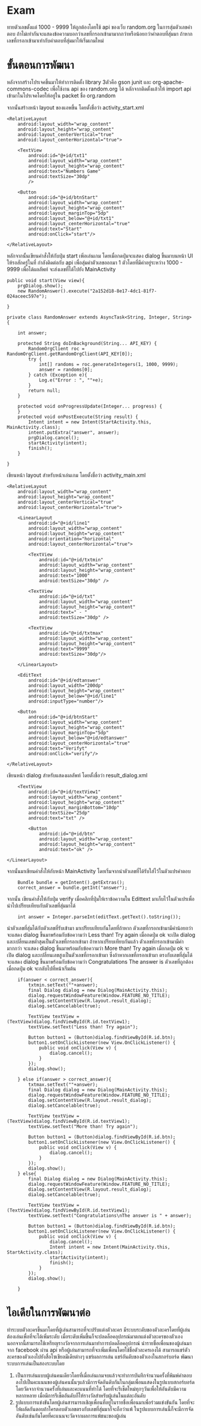 # Exam
ทายตัวเลขตั้งแต่ 1000 - 9999 ให้ถูกต้องโดยใช้ api ของเว็บ random.org ในการสุ่มตัวเลขคำตอบ
ถ้าไม่เท่ากันจะแสดงข้อความบอกว่าเลขที่กรอกเข้ามามากกว่าหรือน้อยกว่าคำตอบที่สุ่มมา
ถ้าหากเลขที่กรอกเข้ามาเท่ากับคำตอบที่สุ่มมาให้เริ่มเกมใหม่
# ขั้นตอนการพัฒนา
หลังจากสร้างโปรเจคขึ้นมาให้ทำการติดตั้ง library 3ตัวคือ gson junit และ org-apache-commons-codec เพื่อใช้งาน api ของ random.org ได้
หลักจากติดตั้งแล้วให้ import api เข้ามาในโปรเจคโดยให้อยู่ใน packet ชื่อ org.random <br>

จากนั้นสร้างหน้า layout ของแอพขึ้น โดยตั้งชื่อว่า activity_start.xml
 <?xml version="1.0" encoding="utf-8"?>
  <RelativeLayout
    xmlns:android="http://schemas.android.com/apk/res/android"
    xmlns:app="http://schemas.android.com/apk/res-auto"
    xmlns:tools="http://schemas.android.com/tools"
    android:layout_width="match_parent"
    android:layout_height="match_parent"
    tools:context="com.kbuabok.exam.MainActivity">

    <RelativeLayout
        android:layout_width="wrap_content"
        android:layout_height="wrap_content"
        android:layout_centerVertical="true"
        android:layout_centerHorizontal="true">

        <TextView
            android:id="@+id/txt1"
            android:layout_width="wrap_content"
            android:layout_height="wrap_content"
            android:text="Numbers Game"
            android:textSize="30dp"
            />

        <Button
            android:id="@+id/btnStart"
            android:layout_width="wrap_content"
            android:layout_height="wrap_content"
            android:layout_marginTop="5dp"
            android:layout_below="@+id/txt1"
            android:layout_centerHorizontal="true"
            android:text="Start"
            android:onClick="start"/>

    </RelativeLayout>

</RelativeLayout>

หลักจากนั้นเขียนคำสั่งให้กับปุ่ม start เพิ่อเล่นเกม โดยเมื่อกดปุ่มจะแสดง dialog ขึ้นมาบนหน้า UI ให้รอสักครู่ในที่ กำลังติดต่อกับ api เพื่อสุ่มค่าตัวเลขออกมา 1 ตัวโดยที่มีค่าอยู่ระหว่าง 1000 - 9999 เพื่อได้ผลลัพท์ จะส่งเลขที่ได้ไปยัง MainActivity
 

    public void start(View view){
        prgDialog.show();
        new RandomAnswer().execute("2a152d18-8e17-4dc1-81f7-024aceec597e");

    }

    private class RandomAnswer extends AsyncTask<String, Integer, String> {

        int answer;

        protected String doInBackground(String... API_KEY) {
            RandomOrgClient roc = RandomOrgClient.getRandomOrgClient(API_KEY[0]);
            try {
                int[] randoms = roc.generateIntegers(1, 1000, 9999);
                answer = randoms[0];
            } catch (Exception e){
                Log.e("Error : ", ""+e);
            }
            return null;
        }

        protected void onProgressUpdate(Integer... progress) {
        }
        protected void onPostExecute(String result) {
            Intent intent = new Intent(StartActivity.this, MainActivity.class);
            intent.putExtra("answer", answer);
            prgDialog.cancel();
            startActivity(intent);
            finish();
        }

    }
    
  เขียนหน้า layout สำหรับหน้าเล่นเกม โดยตั้งชื่อว่า activity_main.xml
  
  <?xml version="1.0" encoding="utf-8"?>
  <RelativeLayout
    xmlns:android="http://schemas.android.com/apk/res/android"
    xmlns:tools="http://schemas.android.com/tools"
    android:layout_width="match_parent"
    android:layout_height="match_parent"
    tools:context="com.kbuabok.exam.MainActivity">

    <RelativeLayout
        android:layout_width="wrap_content"
        android:layout_height="wrap_content"
        android:layout_centerVertical="true"
        android:layout_centerHorizontal="true">

        <LinearLayout
            android:id="@+id/line1"
            android:layout_width="wrap_content"
            android:layout_height="wrap_content"
            android:orientation="horizontal"
            android:layout_centerHorizontal="true">

            <TextView
                android:id="@+id/txtmin"
                android:layout_width="wrap_content"
                android:layout_height="wrap_content"
                android:text="1000"
                android:textSize="30dp" />

            <TextView
                android:id="@+id/txt"
                android:layout_width="wrap_content"
                android:layout_height="wrap_content"
                android:text=" - "
                android:textSize="30dp" />

            <TextView
                android:id="@+id/txtmax"
                android:layout_width="wrap_content"
                android:layout_height="wrap_content"
                android:text="9999"
                android:textSize="30dp"/>

        </LinearLayout>

        <EditText
            android:id="@+id/edtanswer"
            android:layout_width="200dp"
            android:layout_height="wrap_content"
            android:layout_below="@+id/line1"
            android:inputType="number"/>

        <Button
            android:id="@+id/btnStart"
            android:layout_width="wrap_content"
            android:layout_height="wrap_content"
            android:layout_marginTop="5dp"
            android:layout_below="@+id/edtanswer"
            android:layout_centerHorizontal="true"
            android:text="Verifyt"
            android:onClick="verify"/>

    </RelativeLayout>

</RelativeLayout>

เขียนหน้า dialog สำหรับแสดงผลลัพท์ โดยตั้งชื่อว่า result_dialog.xml 

<?xml version="1.0" encoding="utf-8"?>
<RelativeLayout
    xmlns:android="http://schemas.android.com/apk/res/android"
    android:layout_width="wrap_content"
    android:layout_height="wrap_content"
    android:background="#AAAAAA" >
    <LinearLayout
        android:layout_width="wrap_content"
        android:layout_height="wrap_content"
        android:layout_margin="25dp"
        android:gravity="center"
        android:orientation="vertical" >

        <TextView
            android:id="@+id/textView1"
            android:layout_width="wrap_content"
            android:layout_height="wrap_content"
            android:layout_marginBottom="10dp"
            android:textSize="25dp"
            android:text="txt" />

            <Button
                android:id="@+id/btn"
                android:layout_width="wrap_content"
                android:layout_height="wrap_content"
                android:text="ok" />

    </LinearLayout>
</RelativeLayout>

จากนั้นมาเขียนคำสั่งให้กับหน้า MainActivity โดยเริ่มจากนำตัวเลขที่ได้รับใส่ไว้ในตัวแปรคำตอบ

        Bundle bundle = getIntent().getExtras();
        correct_answer = bundle.getInt("answer");

จากนั้น เขียนคำสั่งให้กับปุ่ม verify เมื่อคลิกที่ปุ่มให้เราข้อความใน Edittext มาเก็บไว้ในตัวแปรเพื่อนำไปเปรียบเทียบกับตัวเลขที่สุ่มมาได้
        
        int answer = Integer.parseInt(editText.getText().toString());

นำตัวเลขที่สุ่มได้กับตัวเลขที่รับเข้ามา มาเปรียบเทียบกันโดยที่ถ้าหาก ตัวเลขที่กรอกเข้ามามีค่าน้อยกว่า จะแสดง dialog ขึ้นมาพร้อมกับข้อความว่า Less than! Try again  เมื่อกดปุ่ม ok จะเปิด dialog และเปลี่ยนเลขต่ำสุดเป็นตัวเลขที่กรอกเข้ามา
ถ้าหากเปรียบเทียบกันแล้ว ตัวเลขที่กรอกเข้ามามีค่ามากกว่า จะแสดง dialog ขึ้นมาพร้อมกับข้อความว่า More than! Try again  เมื่อกดปุ่ม ok จะเปิด dialog และเปลี่ยนเลขสูงเป็นตัวเลขที่กรอกเข้ามา ซึ่งถ้าหากเลขที่กรอกเข้ามา ตรงกับเลขที่สุ่มได้ จะแสดง dialog ขึ้นมาพร้อมกับข้อความว่า Congratulations
The answer is ตัวเลขที่ถูกต้อง  เมื่อกดปุ่ม ok จะกลับไปที่หน้าเริ่มต้น



        if(answer < correct_answer){
            txtmin.setText(""+answer);
            final Dialog dialog = new Dialog(MainActivity.this);
            dialog.requestWindowFeature(Window.FEATURE_NO_TITLE);
            dialog.setContentView(R.layout.result_dialog);
            dialog.setCancelable(true);

            TextView textView = (TextView)dialog.findViewById(R.id.textView1);
            textView.setText("Less than! Try again");

            Button button1 = (Button)dialog.findViewById(R.id.btn);
            button1.setOnClickListener(new View.OnClickListener() {
                public void onClick(View v) {
                    dialog.cancel();
                }
            });
            dialog.show();

        } else if(answer > correct_answer){
            txtmax.setText(""+answer);
            final Dialog dialog = new Dialog(MainActivity.this);
            dialog.requestWindowFeature(Window.FEATURE_NO_TITLE);
            dialog.setContentView(R.layout.result_dialog);
            dialog.setCancelable(true);

            TextView textView = (TextView)dialog.findViewById(R.id.textView1);
            textView.setText("More than! Try again");

            Button button1 = (Button)dialog.findViewById(R.id.btn);
            button1.setOnClickListener(new View.OnClickListener() {
                public void onClick(View v) {
                    dialog.cancel();
                }
            });
            dialog.show();
        } else{
            final Dialog dialog = new Dialog(MainActivity.this);
            dialog.requestWindowFeature(Window.FEATURE_NO_TITLE);
            dialog.setContentView(R.layout.result_dialog);
            dialog.setCancelable(true);

            TextView textView = (TextView)dialog.findViewById(R.id.textView1);
            textView.setText("Congratulations\nThe answer is " + answer);

            Button button1 = (Button)dialog.findViewById(R.id.btn);
            button1.setOnClickListener(new View.OnClickListener() {
                public void onClick(View v) {
                    dialog.cancel();
                    Intent intent = new Intent(MainActivity.this, StartActivity.class);
                    startActivity(intent);
                    finish();
                }
            });
            dialog.show();

        }
        
        
# ไอเดียในการพัฒนาต่อ
ทำระบบตัวละครขึ้นมาโดยที่ผู้เล่นสามารถที่จะปรับแต่งตัวละคร มีระบบระดับของตัวละครโดยที่ผู้เล่นต้องเล่นเพื่อที่จะได้เพิ่มระดับ เมื่อระดับเพิ่มขึ้นก็จะปลดล็อคอุปกรณ์มาตกแต่งตัวละครของตัวเอง นอกจากนี้สามารถใช้เหรียญรางวัลจากการเล่นมาทำการปลดล็อคอุปกรณ์ นำรายชื่อเพื่อนของผู้เล่นมาจาก facebook ผ่าน api หรือผู้เล่นสามารถที่จะเพิ่มเพื่อนโดยใช้ชื่อตัวละครเองได้ สามารถแชร์ตัวละครของตัวเองไปยังสื่อโซเชียลมีเดียต่างๆ แชร์ผลการเล่น แชร์อันดับของตัวเองในสกอร์บอร์ด
พัฒนาระบบการเล่นเป็นสองระบบโดย 
1) เป็นการเล่นแบบผู้เล่นคนเดียวโดยที่เมื่อเล่นเกมจบแล้วจะทำการบันทึกจำนวนครั้งที่พิมพ์คำตอบลงไปเป็นคะแนนของผู้เล่นคนนั้นๆแล้วมีการจัดอันดับกันในกลุ่มเพื่อนแสดงในรูปแบบสกอร์บอร์ดโดยวัดจากจำนวนครั้งที่เล่นและคะแนนที่ทำได้ โดยที่จะรีเช็ตใหม่ทุกๆวันเพื่อให้อันดับมีความหลากหลาย เมื่อมีการรีเช็ตอันดับก็ให้รางวัลสำหรับผู้เล่นในแต่ละอันดับ
2) รูปแบบการแข่งขันโดยผู้เล่นสารมารถเชิญเพื่อนที่อยู่ในรายชื่อเพื่อนมาเพื่อร่วมแข่งขันกัน โดยที่จะให้ผลัดกันตอบถ้าใครตอบตัวเลขตรงกับเลขที่สุ่มมาก็จะถือว่าแพ้ ในรูปแบบการเล่นนี้ก็จะมีการจัดอันดับเช่นกันโดยที่คะแนนจะวัดจากผลการแพ้ชนะของผู้เล่น
